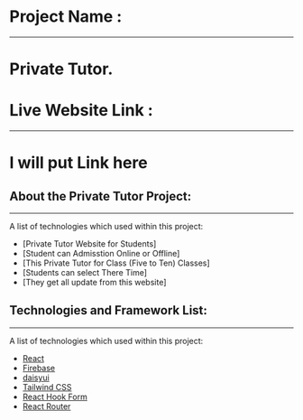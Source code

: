 # Project Name :
***
# Private Tutor.

# Live Website Link :
***
# I will put Link here

## About the Private Tutor Project:
***
A list of technologies which used within this project:
* [Private Tutor Website for Students]
* [Student can Admisstion Online or Offline]
* [This Private Tutor for Class (Five to Ten) Classes]
* [Students can select There Time]
* [They get all update from this website]


## Technologies and Framework List:
***
A list of technologies which used within this project:
* [React](https://reactjs.org/)
* [Firebase](https://firebase.google.com/)
* [daisyui](https://daisyui.com/)
* [Tailwind CSS](https://tailwindcss.com/)
* [React Hook Form](https://react-hook-form.com/)
* [React Router](https://example.com)


